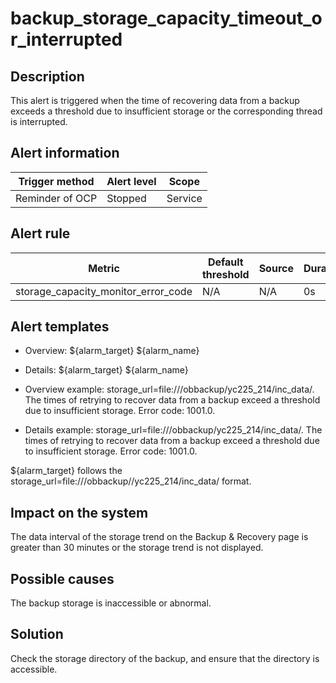 backup_storage_capacity_timeout_or_interrupted 
===================================================================



**Description** 
------------------------------------

This alert is triggered when the time of recovering data from a backup exceeds a threshold due to insufficient storage or the corresponding thread is interrupted.

**Alert information** 
------------------------------------------



| Trigger method  | Alert level |  Scope  |
|-----------------|-------------|---------|
| Reminder of OCP | Stopped     | Service |



**Alert rule** 
-----------------------------------



|               Metric                | Default threshold | Source | Duration | Detection cycle | Elimination cycle |
|-------------------------------------|-------------------|--------|----------|-----------------|-------------------|
| storage_capacity_monitor_error_code | N/A               | N/A    | 0s       | 30 min          | 40 min            |



**Alert templates** 
----------------------------------------

* Overview: ${alarm_target} ${alarm_name}

  

* Details: ${alarm_target} ${alarm_name}

  

* Overview example: storage_url=file:///obbackup/yc225_214/inc_data/. The times of retrying to recover data from a backup exceed a threshold due to insufficient storage. Error code: 1001.0.

  

* Details example: storage_url=file:///obbackup/yc225_214/inc_data/. The times of retrying to recover data from a backup exceed a threshold due to insufficient storage. Error code: 1001.0.

  




${alarm_target} follows the storage_url=file:///obbackup//yc225_214/inc_data/ format.

**Impact on the system** 
---------------------------------------------

The data interval of the storage trend on the Backup \& Recovery page is greater than 30 minutes or the storage trend is not displayed.

**Possible causes** 
----------------------------------------

The backup storage is inaccessible or abnormal.

**Solution** 
---------------------------------

Check the storage directory of the backup, and ensure that the directory is accessible.

